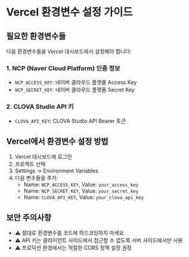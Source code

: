 # Vercel 환경변수 설정 가이드

## 필요한 환경변수들

다음 환경변수들을 Vercel 대시보드에서 설정해야 합니다:

### 1. NCP (Naver Cloud Platform) 인증 정보
- `NCP_ACCESS_KEY`: 네이버 클라우드 플랫폼 Access Key
- `NCP_SECRET_KEY`: 네이버 클라우드 플랫폼 Secret Key

### 2. CLOVA Studio API 키
- `CLOVA_API_KEY`: CLOVA Studio API Bearer 토큰

## Vercel에서 환경변수 설정 방법

1. Vercel 대시보드에 로그인
2. 프로젝트 선택
3. Settings → Environment Variables
4. 다음 변수들을 추가:
   - Name: `NCP_ACCESS_KEY`, Value: `your_access_key`
   - Name: `NCP_SECRET_KEY`, Value: `your_secret_key`  
   - Name: `CLOVA_API_KEY`, Value: `your_clova_api_key`

## 보안 주의사항

- ⚠️ 절대로 환경변수를 코드에 하드코딩하지 마세요
- ⚠️ API 키는 클라이언트 사이드에서 접근할 수 없도록 서버 사이드에서만 사용
- ⚠️ 프로덕션 환경에서는 적절한 CORS 정책 설정 권장

